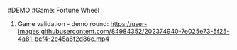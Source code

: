 #DEMO
#Game: Fortune Wheel
  1. Game validation - demo round:
    https://user-images.githubusercontent.com/84984352/202374940-7e025e73-5f25-4a81-bcf4-2e45a6f2d86c.mp4

